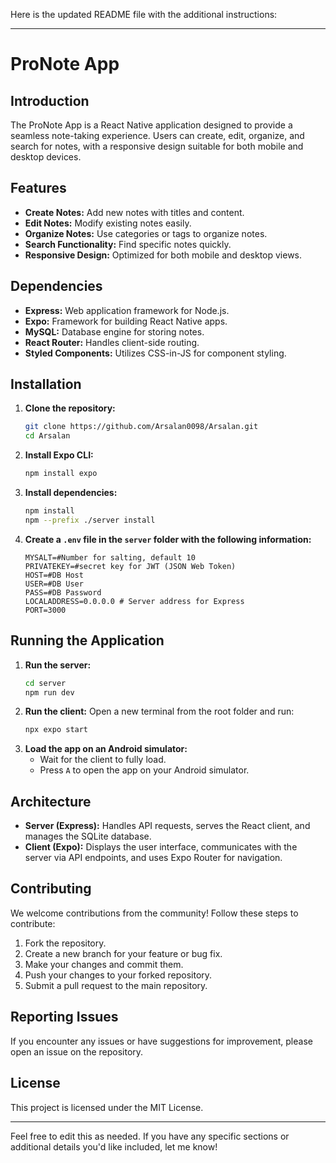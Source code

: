 Here is the updated README file with the additional instructions:

---

# ProNote App

## Introduction
The ProNote App is a React Native application designed to provide a seamless note-taking experience. Users can create, edit, organize, and search for notes, with a responsive design suitable for both mobile and desktop devices.

## Features
- **Create Notes:** Add new notes with titles and content.
- **Edit Notes:** Modify existing notes easily.
- **Organize Notes:** Use categories or tags to organize notes.
- **Search Functionality:** Find specific notes quickly.
- **Responsive Design:** Optimized for both mobile and desktop views.

## Dependencies
- **Express:** Web application framework for Node.js.
- **Expo:** Framework for building React Native apps.
- **MySQL:** Database engine for storing notes.
- **React Router:** Handles client-side routing.
- **Styled Components:** Utilizes CSS-in-JS for component styling.

## Installation
1. **Clone the repository:**
   ```bash
   git clone https://github.com/Arsalan0098/Arsalan.git
   cd Arsalan
   ```
2. **Install Expo CLI:**
   ```bash
   npm install expo
   ```
3. **Install dependencies:**
   ```bash
   npm install
   npm --prefix ./server install
   ```
4. **Create a `.env` file in the `server` folder with the following information:**
   ```
   MYSALT=#Number for salting, default 10
   PRIVATEKEY=#secret key for JWT (JSON Web Token)
   HOST=#DB Host
   USER=#DB User
   PASS=#DB Password
   LOCALADDRESS=0.0.0.0 # Server address for Express
   PORT=3000
   ```

## Running the Application
1. **Run the server:**
   ```bash
   cd server
   npm run dev
   ```
2. **Run the client:**
   Open a new terminal from the root folder and run:
   ```bash
   npx expo start
   ```
3. **Load the app on an Android simulator:**
   - Wait for the client to fully load.
   - Press `A` to open the app on your Android simulator.

## Architecture
- **Server (Express):** Handles API requests, serves the React client, and manages the SQLite database.
- **Client (Expo):** Displays the user interface, communicates with the server via API endpoints, and uses Expo Router for navigation.

## Contributing
We welcome contributions from the community! Follow these steps to contribute:
1. Fork the repository.
2. Create a new branch for your feature or bug fix.
3. Make your changes and commit them.
4. Push your changes to your forked repository.
5. Submit a pull request to the main repository.

## Reporting Issues
If you encounter any issues or have suggestions for improvement, please open an issue on the repository.

## License
This project is licensed under the MIT License.

---

Feel free to edit this as needed. If you have any specific sections or additional details you'd like included, let me know!
